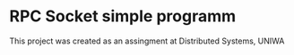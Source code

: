 # RPC Socket simple programm
 This project was created as an assingment at Distributed Systems, UNIWA 
